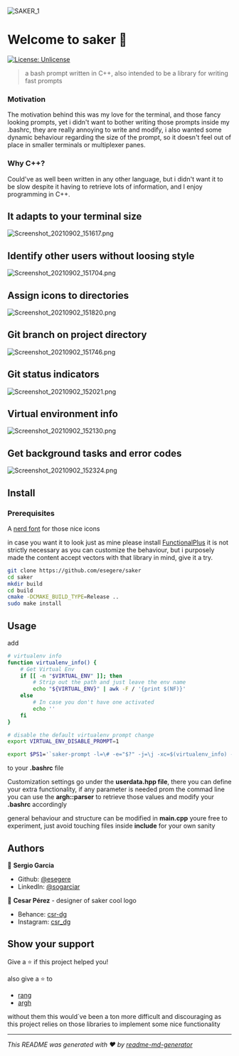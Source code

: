 ![SAKER_1](SAKER.png)

# Welcome to saker 👋

[![License: Unlicense](https://img.shields.io/badge/License-Unlicense-yellow.svg)](#)

> a bash prompt written in C++, also intended to be a library for writing fast prompts

### Motivation

The motivation behind this was my love for the terminal, and those fancy looking prompts, yet i didn't want to bother writing those prompts inside my
.bashrc, they are really annoying to write and modify, i also wanted some dynamic behaviour regarding the size of the prompt, so it doesn't feel out of
place in smaller terminals or multiplexer panes.

### Why C++?

Could've as well been written in any other language, but i didn't want it to be slow despite it having to retrieve lots of information, and I enjoy
programming in C++.

## It adapts to your terminal size

![Screenshot_20210902_151617.png](Screenshot_20210902_151617.png)

## Identify other users without loosing style

![Screenshot_20210902_151704.png](Screenshot_20210902_151704.png)

## Assign icons to directories

![Screenshot_20210902_151820.png](Screenshot_20210902_151820.png)

## Git branch on project directory

![Screenshot_20210902_151746.png](Screenshot_20210902_151746.png)

## Git status indicators

![Screenshot_20210902_152021.png](Screenshot_20210902_152021.png)

## Virtual environment info

![Screenshot_20210902_152130.png](Screenshot_20210902_152130.png)

## Get background tasks and error codes

![Screenshot_20210902_152324.png](Screenshot_20210902_152324.png)



## Install

### Prerequisites

A [nerd font](https://www.nerdfonts.com) for those nice icons

in case you want it to look just as mine please install [FunctionalPlus](https://github.com/Dobiasd/FunctionalPlus)
it is not strictly necessary as you can customize the behaviour, but i purposely made the content accept vectors with that library in mind, give it a try.

```sh
git clone https://github.com/esegere/saker 
cd saker 
mkdir build 
cd build  
cmake -DCMAKE_BUILD_TYPE=Release .. 
sudo make install
```

## Usage

add

```sh
# virtualenv info
function virtualenv_info() {
    # Get Virtual Env
    if [[ -n "$VIRTUAL_ENV" ]]; then
        # Strip out the path and just leave the env name
        echo "${VIRTUAL_ENV}" | awk -F / '{print $(NF)}'
    else
        # In case you don't have one activated
        echo ''
    fi
}

# disable the default virtualenv prompt change
export VIRTUAL_ENV_DISABLE_PROMPT=1

export $PS1='`saker-prompt -l=\# -e="$?" -j=\j -xc=$(virtualenv_info) -xi=""``'
```

to your **.bashrc** file

Customization settings go under the **userdata.hpp file**, there you can define your extra functionality, if any parameter is needed prom the commad
line you can use the **argh::parser**  to retrieve those values and modify your **.bashrc** accordingly

general behaviour and structure can be modified in **main.cpp** youre free to experiment, just avoid touching files inside **include** for your own sanity

## Authors

👤 **Sergio Garcia**

* Github: [@esegere](https://github.com/esegere)
* LinkedIn: [@sogarciar](https://linkedin.com/in/sogarciar)

👤 **Cesar Pérez** - designer of saker cool logo

* Behance: [csr-dg](https://www.behance.net/csr-dg)
* Instagram: [csr_dg](https://www.instagram.com/csr_dg)

## Show your support

Give a ⭐️ if this project helped you!

also give a ⭐️ to

- [rang](https://github.com/agauniyal/rang)
- [argh](https://github.com/adishavit/argh)

without them this would´ve been a ton more difficult and discouraging as this project relies on those libraries to implement some nice functionality

***

_This README was generated with ❤️ by [readme-md-generator](https://github.com/kefranabg/readme-md-generator)_
